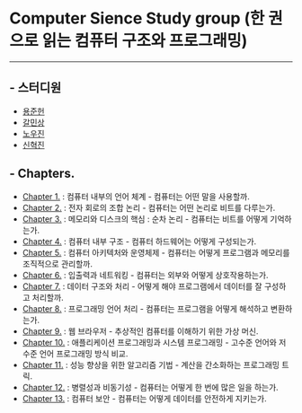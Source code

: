 # Computer Sience Study group (한 권으로 읽는 컴퓨터 구조와 프로그래밍)
-----------------------------------------
## - 스터디원 
- [용준헌](https://github.com/Klistas)
- [갈민상](https://github.com/seagull30)
- [노우진](https://github.com/ProgrammerPenguin)
- [신혁진](https://github.com/shinshinjin)

## - Chapters.
- [Chapter 1.](https://github.com/Klistas/STUDYgroup/blob/cec4ec587baf904a9f8e4d36af8b418768d2ff25/Chapter%201.md) : 컴퓨터 내부의 언어 체계 - 컴퓨터는 어떤 말을 사용할까.
- [Chapter 2.](https://github.com/Klistas/STUDYgroup/blob/cff16ca3791cb30452f99aed54279b3ed1b56696/Chapter%202.md) : 전자 회로의 조합 논리 - 컴퓨터는 어떤 논리로 비트를 다루는가.
- [Chapter 3.](https://github.com/Klistas/STUDYgroup/blob/6eb4bfe1eaf924887a12e36d9a4589ea91219697/Chapter%203.md) : 메모리와 디스크의 핵심 : 순차 논리 - 컴퓨터는 비트를 어떻게 기억하는가.
- [Chapter 4.](https://github.com/Klistas/STUDYgroup/blob/60d596c33052c0ea2f6f155b8b92d9e87e5f51af/Chapter%204.md) : 컴퓨터 내부 구조 - 컴퓨터 하드웨어는 어떻게 구성되는가.
- [Chapter 5.](https://github.com/Klistas/STUDYgroup/blob/a253403e4157a597a3a60ea38a544625f3fb8216/Chapter%205.md) : 컴퓨터 아키텍처와 운영체제 - 컴퓨터는 어떻게 프로그램과 메모리를 조직적으로 관리할까.
- [Chapter 6.](https://github.com/Klistas/STUDYgroup/blob/d852513d9148c1f3961df5aafeee1e1dbf557339/Chapter%206.md) : 입출력과 네트워킹 - 컴퓨터는 외부와 어떻게 상호작용하는가.
- [Chapter 7.](https://github.com/Klistas/STUDYgroup/blob/f72f7d3d5615310058e7ca13d7e449f5dbf9a259/Chapter%207.md) : 데이터 구조와 처리 - 어떻게 해야 프로그램에서 데이터를 잘 구성하고 처리할까.
- [Chapter 8.](https://github.com/Klistas/STUDYgroup/blob/main/Chapter%208.md) : 프로그래밍 언어 처리 - 컴퓨터는 프로그램을 어떻게 해석하고 변환하는가.
- [Chapter 9.](https://github.com/Klistas/STUDYgroup/blob/main/Chapter%209.md) : 웹 브라우저 - 추상적인 컴퓨터를 이해하기 위한 가상 머신.
- [Chapter 10.](https://github.com/Klistas/STUDYgroup/blob/571ea8921e38aaf0d7b427646c3283a65835a74d/Chapter%2010.md) : 애플리케이션 프로그래밍과 시스템 프로그래밍 - 고수준 언어와 저수준 언어 프로그래밍 방식 비교.
- [Chapter 11.](https://github.com/Klistas/STUDYgroup/blob/571ea8921e38aaf0d7b427646c3283a65835a74d/Chaper%2011.md) : 성능 향상을 위한 알고리즘 기법 - 계산을 간소화하는 프로그래밍 트릭.
- [Chapter 12.](https://github.com/Klistas/STUDYgroup/blob/main/Chapter%2012.md) : 병렬성과 비동기성 - 컴퓨터는 어떻게 한 번에 많은 일을 하는가.
- [Chapter 13.](https://github.com/Klistas/STUDYgroup/blob/999c4a334b64f0d41fe7971c08106e75cec56050/Chapter%2013.md) : 컴퓨터 보안 - 컴퓨터는 어떻게 데이터를 안전하게 지키는가.

